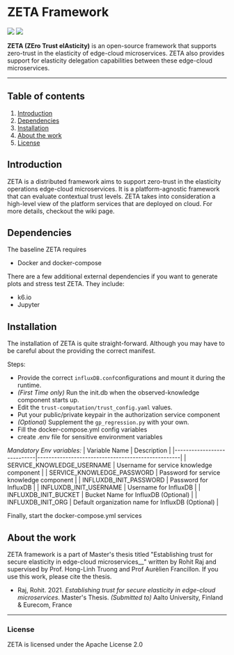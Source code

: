 # ZETA Framework
 <img src="https://img.shields.io/github/languages/top/rdsea/zeta" />
<img src="https://img.shields.io/github/issues-raw/rdsea/zeta?color=green" />


**ZETA (ZEro Trust elAsticity)** is an open-source framework that supports zero-trust in the elasticity of edge-cloud microservices. ZETA also provides support for elasticity delegation capabilities between these edge-cloud microservices. 

---

## Table of contents
1. [Introduction](#introduction)
2. [Dependencies](#dependencies)
3. [Installation](#installation)
4. [About the work](#about)
5. [License](#license)

## Introduction <a name="introduction"></a>
ZETA is a distributed framework aims to support zero-trust in the elasticity operations edge-cloud microservices. It is a platform-agnostic framework that can evaluate contextual trust levels. ZETA takes into consideration a high-level view of the platform services that are deployed on cloud. For more details, checkout the wiki page.


## Dependencies <a name="dependencies"></a>
The baseline ZETA requires
* Docker and docker-compose

There are a few additional external dependencies if you want to generate plots and stress test ZETA. They include:
* k6.io
* Jupyter

## Installation <a name="installation"></a>
The installation of ZETA is quite straight-forward. Although you may have to be careful about the providing the correct manifest. 

Steps: 

* Provide the correct `influxDB.conf`configurations and mount it during the runtime.
* _(First Time only)_ Run the init.db when the observed-knowledge component starts up.
* Edit the `trust-computation/trust_config.yaml` values.
* Put your public/private keypair in the authorization service component
* _(Optional)_ Supplement the `gp_regression.py` with your own.
* Fill the docker-compose.yml config variables
* create .env file for sensitive environment variables

_Mandatory Env variables:_
| Variable Name              | Description                                       |
|----------------------------|---------------------------------------------------|
| SERVICE_KNOWLEDGE_USERNAME | Username for service knowledge component          |
| SERVICE_KNOWLEDGE_PASSWORD | Password for service knowledge component          |
| INFLUXDB_INIT_PASSWORD     | Password for InfluxDB                             |
| INFLUXDB_INIT_USERNAME     | Username for InfluxDB                             |
| INFLUXDB_INIT_BUCKET       | Bucket Name for InfluxDB (Optional)               |
| INFLUXDB_INIT_ORG          | Default organization name for InfluxDB (Optional) |

Finally, start the docker-compose.yml services

## About the work <a name="about"></a>
ZETA framework is a part of Master's thesis titled "Establishing trust for secure elasticity in edge-cloud microservices__" written by Rohit Raj and supervised by Prof. Hong-Linh Truong and Prof Aurèlien Francillon. If you use this work, please cite the thesis.

* Raj, Rohit. 2021. _Establishing trust for secure elasticity in edge-cloud microservices_. Master's Thesis. _(Submitted to)_ Aalto University, Finland & Eurecom, France

---

### License <a name="license"></a>
ZETA is licensed under the Apache License 2.0